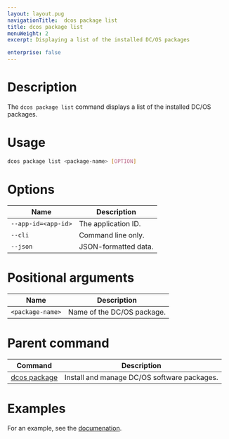 ```yaml
---
layout: layout.pug
navigationTitle:  dcos package list
title: dcos package list
menuWeight: 2
excerpt: Displaying a list of the installed DC/OS packages

enterprise: false
---
```



# Description
The `dcos package list` command displays a list of the installed DC/OS packages.

# Usage

```bash
dcos package list <package-name> [OPTION]
```

# Options

| Name |  Description |
|---------|-------------|
| `--app-id=<app-id>`   |   The application ID. |
| `--cli`   |   Command line only. |
| `--json`   |   JSON-formatted data. |

# Positional arguments

| Name |  Description |
|---------|-------------|
| `<package-name>`   |   Name of the DC/OS package. |

# Parent command

| Command | Description |
|---------|-------------|
| [dcos package](/1.12/cli/command-reference/dcos-package/)   | Install and manage DC/OS software packages. |

# Examples

For an example, see the [documenation](/1.12/deploying-services/install/).
